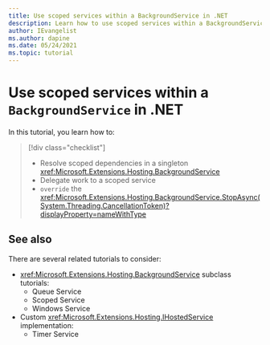 ```yaml
---
title: Use scoped services within a BackgroundService in .NET
description: Learn how to use scoped services within a BackgroundService in .NET.
author: IEvangelist
ms.author: dapine
ms.date: 05/24/2021
ms.topic: tutorial
---
```


# Use scoped services within a `BackgroundService` in .NET

In this tutorial, you learn how to:

> [!div class="checklist"]
>
> - Resolve scoped dependencies in a singleton <xref:Microsoft.Extensions.Hosting.BackgroundService>
> - Delegate work to a scoped service
> - `override` the <xref:Microsoft.Extensions.Hosting.BackgroundService.StopAsync(System.Threading.CancellationToken)?displayProperty=nameWithType>

## See also

There are several related tutorials to consider:

- <xref:Microsoft.Extensions.Hosting.BackgroundService> subclass tutorials:
  - Queue Service
  - Scoped Service
  - Windows Service
- Custom <xref:Microsoft.Extensions.Hosting.IHostedService> implementation:
  - Timer Service
